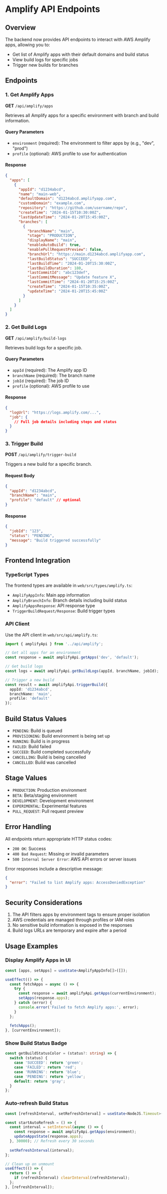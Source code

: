 # Amplify API Endpoints

## Overview
The backend now provides API endpoints to interact with AWS Amplify apps, allowing you to:
- Get list of Amplify apps with their default domains and build status
- View build logs for specific jobs
- Trigger new builds for branches

## Endpoints

### 1. Get Amplify Apps
**GET** `/api/amplify/apps`

Retrieves all Amplify apps for a specific environment with branch and build information.

#### Query Parameters
- `environment` (required): The environment to filter apps by (e.g., "dev", "prod")
- `profile` (optional): AWS profile to use for authentication

#### Response
```json
{
  "apps": [
    {
      "appId": "d1234abcd",
      "name": "main-web",
      "defaultDomain": "d1234abcd.amplifyapp.com",
      "customDomain": "example.com",
      "repository": "https://github.com/username/repo",
      "createTime": "2024-01-15T10:30:00Z",
      "lastUpdateTime": "2024-01-20T15:45:00Z",
      "branches": [
        {
          "branchName": "main",
          "stage": "PRODUCTION",
          "displayName": "main",
          "enableAutoBuild": true,
          "enablePullRequestPreview": false,
          "branchUrl": "https://main.d1234abcd.amplifyapp.com",
          "lastBuildStatus": "SUCCEED",
          "lastBuildTime": "2024-01-20T15:30:00Z",
          "lastBuildDuration": 180,
          "lastCommitId": "abc123def",
          "lastCommitMessage": "Update feature X",
          "lastCommitTime": "2024-01-20T15:25:00Z",
          "createTime": "2024-01-15T10:35:00Z",
          "updateTime": "2024-01-20T15:45:00Z"
        }
      ]
    }
  ]
}
```

### 2. Get Build Logs
**GET** `/api/amplify/build-logs`

Retrieves build logs for a specific job.

#### Query Parameters
- `appId` (required): The Amplify app ID
- `branchName` (required): The branch name
- `jobId` (required): The job ID
- `profile` (optional): AWS profile to use

#### Response
```json
{
  "logUrl": "https://logs.amplify.com/...",
  "job": {
    // Full job details including steps and status
  }
}
```

### 3. Trigger Build
**POST** `/api/amplify/trigger-build`

Triggers a new build for a specific branch.

#### Request Body
```json
{
  "appId": "d1234abcd",
  "branchName": "main",
  "profile": "default" // optional
}
```

#### Response
```json
{
  "jobId": "123",
  "status": "PENDING",
  "message": "Build triggered successfully"
}
```

## Frontend Integration

### TypeScript Types
The frontend types are available in `web/src/types/amplify.ts`:
- `AmplifyAppInfo`: Main app information
- `AmplifyBranchInfo`: Branch details including build status
- `AmplifyAppsResponse`: API response type
- `TriggerBuildRequest/Response`: Build trigger types

### API Client
Use the API client in `web/src/api/amplify.ts`:

```typescript
import { amplifyApi } from '../api/amplify';

// Get all apps for an environment
const response = await amplifyApi.getApps('dev', 'default');

// Get build logs
const logs = await amplifyApi.getBuildLogs(appId, branchName, jobId);

// Trigger a new build
const result = await amplifyApi.triggerBuild({
  appId: 'd1234abcd',
  branchName: 'main',
  profile: 'default'
});
```

## Build Status Values
- `PENDING`: Build is queued
- `PROVISIONING`: Build environment is being set up
- `RUNNING`: Build is in progress
- `FAILED`: Build failed
- `SUCCEED`: Build completed successfully
- `CANCELLING`: Build is being cancelled
- `CANCELLED`: Build was cancelled

## Stage Values
- `PRODUCTION`: Production environment
- `BETA`: Beta/staging environment
- `DEVELOPMENT`: Development environment
- `EXPERIMENTAL`: Experimental features
- `PULL_REQUEST`: Pull request preview

## Error Handling
All endpoints return appropriate HTTP status codes:
- `200 OK`: Success
- `400 Bad Request`: Missing or invalid parameters
- `500 Internal Server Error`: AWS API errors or server issues

Error responses include a descriptive message:
```json
{
  "error": "Failed to list Amplify apps: AccessDeniedException"
}
```

## Security Considerations
1. The API filters apps by environment tags to ensure proper isolation
2. AWS credentials are managed through profiles or IAM roles
3. No sensitive build information is exposed in the responses
4. Build logs URLs are temporary and expire after a period

## Usage Examples

### Display Amplify Apps in UI
```typescript
const [apps, setApps] = useState<AmplifyAppInfo[]>([]);

useEffect(() => {
  const fetchApps = async () => {
    try {
      const response = await amplifyApi.getApps(currentEnvironment);
      setApps(response.apps);
    } catch (error) {
      console.error('Failed to fetch Amplify apps:', error);
    }
  };
  
  fetchApps();
}, [currentEnvironment]);
```

### Show Build Status Badge
```typescript
const getBuildStatusColor = (status?: string) => {
  switch (status) {
    case 'SUCCEED': return 'green';
    case 'FAILED': return 'red';
    case 'RUNNING': return 'blue';
    case 'PENDING': return 'yellow';
    default: return 'gray';
  }
};
```

### Auto-refresh Build Status
```typescript
const [refreshInterval, setRefreshInterval] = useState<NodeJS.Timeout>();

const startAutoRefresh = () => {
  const interval = setInterval(async () => {
    const response = await amplifyApi.getApps(environment);
    updateAppsState(response.apps);
  }, 30000); // Refresh every 30 seconds
  
  setRefreshInterval(interval);
};

// Clean up on unmount
useEffect(() => {
  return () => {
    if (refreshInterval) clearInterval(refreshInterval);
  };
}, [refreshInterval]);
```
